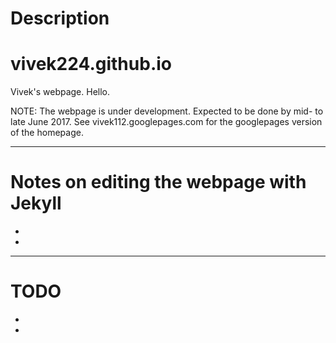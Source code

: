 
# Description 
# vivek224.github.io
Vivek's webpage.
Hello.

NOTE: The webpage is under development. Expected to be done by mid- to late June 2017. See vivek112.googlepages.com for the googlepages version of the homepage.


--- 

# Notes on editing the webpage with Jekyll 

- 
- 

--- 

# TODO

-
-
